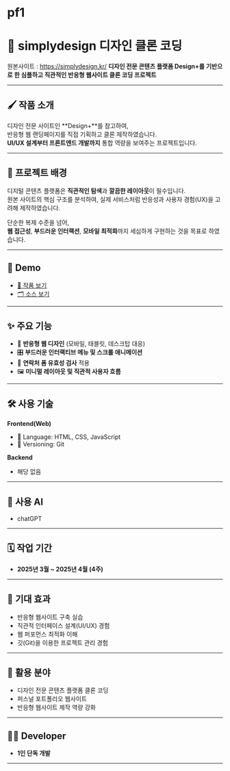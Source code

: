 # pf1

# 🎨 simplydesign 디자인 클론 코딩

원본사이트 : https://simplydesign.kr/
**디자인 전문 콘텐츠 플랫폼 Design+를 기반으로 한 심플하고 직관적인 반응형 웹사이트 클론 코딩 프로젝트**

---

## 🖌️ 작품 소개

디자인 전문 사이트인 **Design+**를 참고하여,  
반응형 웹 랜딩페이지를 직접 기획하고 클론 제작하였습니다.  
**UI/UX 설계부터 프론트엔드 개발까지** 통합 역량을 보여주는 프로젝트입니다.

---

## 🎯 프로젝트 배경

디지털 콘텐츠 플랫폼은 **직관적인 탐색**과 **깔끔한 레이아웃**이 필수입니다.  
원본 사이트의 핵심 구조를 분석하여, 실제 서비스처럼 반응성과 사용자 경험(UX)을 고려해 제작하였습니다.

단순한 복제 수준을 넘어,  
**웹 접근성**, **부드러운 인터랙션**, **모바일 최적화**까지 세심하게 구현하는 것을 목표로 하였습니다.

---

## 🎥 Demo

- [🔗 작품 보기](#)
- [🗂️ 소스 보기](#)

---

## ✨ 주요 기능

- 📱 **반응형 웹 디자인** (모바일, 태블릿, 데스크탑 대응)
- 🎛️ **부드러운 인터랙티브 메뉴 및 스크롤 애니메이션**
- 📨 **연락처 폼 유효성 검사** 적용
- 🖼️ **미니멀 레이아웃 및 직관적 사용자 흐름**

---

## 🛠️ 사용 기술

**Frontend(Web)**

- 🧩 Language: HTML, CSS, JavaScript
- 🔧 Versioning: Git

**Backend**

- 해당 없음

---

## 🤖 사용 AI

- chatGPT

---

## 🗓️ 작업 기간

- **2025년 3월 ~ 2025년 4월 (4주)**

---

## 🚀 기대 효과

- 반응형 웹사이트 구축 실습
- 직관적 인터페이스 설계(UI/UX) 경험
- 웹 퍼포먼스 최적화 이해
- 깃(Git)을 이용한 프로젝트 관리 경험

---

## 🧩 활용 분야

- 디자인 전문 콘텐츠 플랫폼 클론 코딩
- 퍼스널 포트폴리오 웹사이트
- 반응형 웹사이트 제작 역량 강화

---

## 👨‍💻 Developer

- **1인 단독 개발**

---
